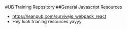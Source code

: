 #UB Training Repository
##General Javascript Resources
- https://leanpub.com/survivejs_webpack_react
- Hey look trianing resources yayyy